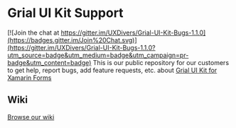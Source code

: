 # Grial UI Kit Support 

[![Join the chat at https://gitter.im/UXDivers/Grial-UI-Kit-Bugs-1.1.0](https://badges.gitter.im/Join%20Chat.svg)](https://gitter.im/UXDivers/Grial-UI-Kit-Bugs-1.1.0?utm_source=badge&utm_medium=badge&utm_campaign=pr-badge&utm_content=badge)
This is our public repository for our customers to get help, report bugs, add feature requests, etc. about 
[Grial UI Kit for Xamarin Forms](http://grialkit.com?ref=git)

## Wiki
[Browse our wiki](//github.com/UXDivers/Grial-UI-Kit-Bugs-1.1.0/wiki)
